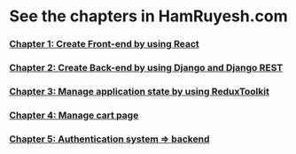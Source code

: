 # See the chapters in HamRuyesh.com

### [Chapter 1: Create Front-end by using React]()

### [Chapter 2: Create Back-end by using Django and Django REST]()

### [Chapter 3: Manage application state by using ReduxToolkit]()

### [Chapter 4: Manage cart page]()

### [Chapter 5: Authentication system => backend]()
